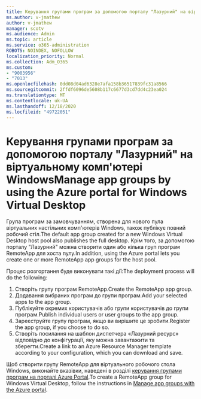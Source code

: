```yaml
---
title: Керування групами програм за допомогою порталу "Лазурний" на віртуальному комп'ютері Windows
ms.author: v-jmathew
author: v-jmathew
manager: scotv
ms.audience: Admin
ms.topic: article
ms.service: o365-administration
ROBOTS: NOINDEX, NOFOLLOW
localization_priority: Normal
ms.collection: Adm_O365
ms.custom:
- "9003956"
- "7013"
ms.openlocfilehash: 0dd08d04ad6328e7afa158b36517839fc31a8566
ms.sourcegitcommit: 2ffdf6096de5608b117c6677d3cd7dd4c23ea024
ms.translationtype: MT
ms.contentlocale: uk-UA
ms.lasthandoff: 12/18/2020
ms.locfileid: "49722051"
---
```

# <a name="manage-app-groups-by-using-the-azure-portal-for-windows-virtual-desktop"></a><span data-ttu-id="28cd5-102">Керування групами програм за допомогою порталу "Лазурний" на віртуальному комп'ютері Windows</span><span class="sxs-lookup"><span data-stu-id="28cd5-102">Manage app groups by using the Azure portal for Windows Virtual Desktop</span></span>

<span data-ttu-id="28cd5-103">Група програм за замовчуванням, створена для нового пула віртуальних настільних комп'ютерів Windows, також публікує повний робочий стіл.</span><span class="sxs-lookup"><span data-stu-id="28cd5-103">The default app group created for a new Windows Virtual Desktop host pool also publishes the full desktop.</span></span> <span data-ttu-id="28cd5-104">Крім того, за допомогою порталу "Лазурний" можна створити один або кілька груп програм RemoteApp для хоста пулу.</span><span class="sxs-lookup"><span data-stu-id="28cd5-104">In addition, using the Azure portal lets you create one or more RemoteApp app groups for the host pool.</span></span>

<span data-ttu-id="28cd5-105">Процес розгортання буде виконувати такі дії:</span><span class="sxs-lookup"><span data-stu-id="28cd5-105">The deployment process will do the following:</span></span>

1. <span data-ttu-id="28cd5-106">Створіть групу програм RemoteApp.</span><span class="sxs-lookup"><span data-stu-id="28cd5-106">Create the RemoteApp app group.</span></span>
2. <span data-ttu-id="28cd5-107">Додавання вибраних програм до групи програм.</span><span class="sxs-lookup"><span data-stu-id="28cd5-107">Add your selected apps to the app group.</span></span>
3. <span data-ttu-id="28cd5-108">Публікуйте окремих користувачів або групи користувачів до групи програм.</span><span class="sxs-lookup"><span data-stu-id="28cd5-108">Publish individual users or user groups to the app group.</span></span>
4. <span data-ttu-id="28cd5-109">Зареєструйте групу програм, якщо ви вирішите це зробити.</span><span class="sxs-lookup"><span data-stu-id="28cd5-109">Register the app group, if you choose to do so.</span></span>
5. <span data-ttu-id="28cd5-110">Створіть посилання на шаблон диспетчера «Лазурний ресурс» відповідно до конфігурації, яку можна завантажити та зберегти.</span><span class="sxs-lookup"><span data-stu-id="28cd5-110">Create a link to an Azure Resource Manager template according to your configuration, which you can download and save.</span></span>

<span data-ttu-id="28cd5-111">Щоб створити групу RemoteApp для віртуального робочого стола Windows, виконайте вказівки, наведені в розділі [керування групами програм на порталі Azure Portal](https://go.microsoft.com/fwlink/?linkid=2129550).</span><span class="sxs-lookup"><span data-stu-id="28cd5-111">To create a RemoteApp group for Windows Virtual Desktop, follow the instructions in [Manage app groups with the Azure portal](https://go.microsoft.com/fwlink/?linkid=2129550).</span></span>
